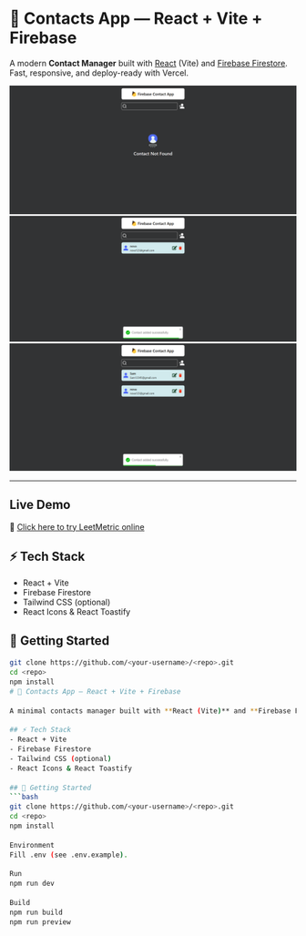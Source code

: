 # 📇 Contacts App — React + Vite + Firebase

A modern **Contact Manager** built with [React](https://react.dev/) (Vite) and [Firebase Firestore](https://firebase.google.com/).  
Fast, responsive, and deploy-ready with Vercel.

![preview1](src/assets/preview1.png)
![preview2](src/assets/preview2.png)
![preview3](src/assets/preview3.png)

---
##  Live Demo

🔗 [Click here to try LeetMetric online](https://react-contact-sable.vercel.app/)

## ⚡️ Tech Stack
- React + Vite
- Firebase Firestore
- Tailwind CSS (optional)
- React Icons & React Toastify

## 🚀 Getting Started
```bash
git clone https://github.com/<your-username>/<repo>.git
cd <repo>
npm install
# 📇 Contacts App — React + Vite + Firebase

A minimal contacts manager built with **React (Vite)** and **Firebase Firestore**.

## ⚡️ Tech Stack
- React + Vite
- Firebase Firestore
- Tailwind CSS (optional)
- React Icons & React Toastify

## 🚀 Getting Started
```bash
git clone https://github.com/<your-username>/<repo>.git
cd <repo>
npm install

Environment
Fill .env (see .env.example).

Run
npm run dev

Build
npm run build
npm run preview

